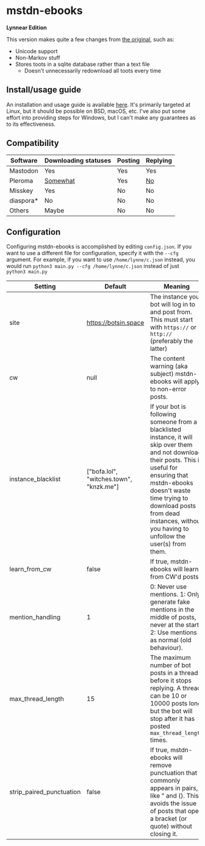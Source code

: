 # mstdn-ebooks

**Lynnear Edition**

This version makes quite a few changes from [the original](https://github.com/Jess3Jane/mastodon-ebooks), such as:
- Unicode support
- Non-Markov stuff
- Stores toots in a sqlite database rather than a text file
  - Doesn't unnecessarily redownload all toots every time
  
## Install/usage guide
An installation and usage guide is available [here](https://cloud.lynnesbian.space/s/jozbRi69t4TpD95). It's primarily targeted at Linux, but it should be possible on BSD, macOS, etc. I've also put some effort into providing steps for Windows, but I can't make any guarantees as to its effectiveness.

## Compatibility
| Software  | Downloading statuses                                              | Posting | Replying                                                    |
|-----------|-------------------------------------------------------------------|---------|-------------------------------------------------------------|
| Mastodon  | Yes                                                               | Yes     | Yes                                                         |
| Pleroma   | [Somewhat](https://git.pleroma.social/pleroma/pleroma/issues/866) | Yes     | [No](https://git.pleroma.social/pleroma/pleroma/issues/416) |
| Misskey   | Yes                                                               | No      | No                                                          |
| diaspora* | No                                                                | No      | No                                                          |
| Others    | Maybe                                                             | No      | No                                                          |

## Configuration
Configuring mstdn-ebooks is accomplished by editing `config.json`. If you want to use a different file for configuration, specify it with the `--cfg` argument. For example, if you want to use `/home/lynne/c.json` instead, you would run `python3 main.py --cfg /home/lynne/c.json` instead of just `python3 main.py`

| Setting | Default | Meaning |
|--------------------|------------------------------|--------------------------------------------------------------------------------------------------------------------------------------------------------------------------------------------------------------------------------------------------------------------|
| site | https://botsin.space | The instance your bot will log in to and post from. This must start with `https://` or `http://` (preferably the latter) |
| cw | null | The content warning (aka subject) mstdn-ebooks will apply to non-error posts. |
| instance_blacklist | ["bofa.lol", "witches.town", "knzk.me"] | If your bot is following someone from a blacklisted instance, it will skip over them and not download their posts. This is useful for ensuring that mstdn-ebooks doesn't waste time trying to download posts from dead instances, without you having to unfollow the user(s) from them. |
| learn_from_cw | false |  If true, mstdn-ebooks will learn from CW'd posts. |
| mention_handling | 1 |  0: Never use mentions. 1: Only generate fake mentions in the middle of posts, never at the start. 2: Use mentions as normal (old behaviour). |
| max_thread_length | 15 | The maximum number of bot posts in a thread before it stops replying. A thread can be 10 or 10000 posts long, but the bot will stop after it has posted `max_thread_length` times. |
| strip_paired_punctuation | false | If true, mstdn-ebooks will remove punctuation that commonly appears in pairs, like " and (). This avoids the issue of posts that open a bracket (or quote) without closing it. |
